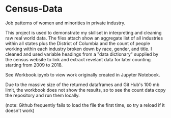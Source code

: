# Census-Data
Job patterns of women and minorities in private industry.

This project is used to demonstrate my skillset in interpreting and cleaning raw real world data. The files attach show an aggregate list of all industries within all states plus the District of Columbia and the count of people working within each industry broken down by race, gender, and title. I cleaned and used variable headings from a "data dictionary" supplied by the census website to link and extract revelant data for later counting starting from 2009 to 2018.

See Workbook.ipynb to view work originally created in Jupyter Notebook.

Due to the massive size of the returned dataframes and Git Hub's 100 mb limit, the workbook does not show the results, so to see the count data copy the repository and run them locally. 

(note: Github frequently fails to load the file the first time, so try a reload if it doesn't work)
